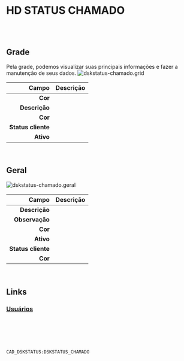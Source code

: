 # HD STATUS CHAMADO
<br>
<br>

## Grade
Pela grade, podemos visualizar suas principais informações e fazer a manutenção de seus dados.
![dskstatus-chamado.grid](https://raw.githubusercontent.com/netforcews/docs-erp/master/geral/imagens/dskstatus-chamado.grid.png)

Campo | Descrição
--:|---
**Cor** | 
**Descrição** | 
**Cor** | 
**Status cliente** | 
**Ativo** | 
<br>

## Geral
![dskstatus-chamado.geral](https://raw.githubusercontent.com/netforcews/docs-erp/master/geral/imagens/dskstatus-chamado.geral.png)

Campo | Descrição
--:|---
**Descrição** | 
**Observação** | 
**Cor** | 
**Ativo** | 
**Status cliente** | 
**Cor** | 
<br>

## Links
### [Usuários](/geral/dskstatususuarios.md)
<br>
<br>
<br>
<br>

```CAD_DSKSTATUS:DSKSTATUS_CHAMADO```

